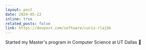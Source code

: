 ```yaml
---
layout: post
date: 2024-05-22
inline: true
related_posts: false
link: https://devpost.com/software/curis-rlajbk
---
```


Started my Master's program in Computer Science at UT Dallas 🎉

